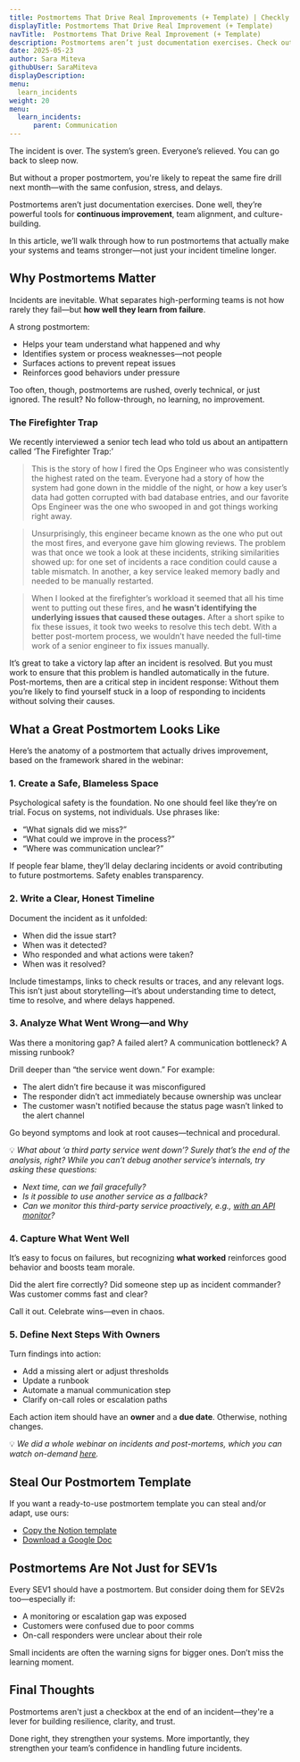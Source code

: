 ```yaml
---
title: Postmortems That Drive Real Improvements (+ Template) | Checkly Guide
displayTitle: Postmortems That Drive Real Improvement (+ Template) 
navTitle:  Postmortems That Drive Real Improvement (+ Template) 
description: Postmortems aren’t just documentation exercises. Check out how to properly do one + get a downloadable template.
date: 2025-05-23
author: Sara Miteva
githubUser: SaraMiteva
displayDescription: 
menu:
  learn_incidents
weight: 20
menu:
  learn_incidents:
      parent: Communication
---
```

The incident is over. The system’s green. Everyone’s relieved. You can go back to sleep now. 

But without a proper postmortem, you're likely to repeat the same fire drill next month—with the same confusion, stress, and delays.

Postmortems aren’t just documentation exercises. Done well, they’re powerful tools for **continuous improvement**, team alignment, and culture-building. 

In this article, we’ll walk through how to run postmortems that actually make your systems and teams stronger—not just your incident timeline longer.

## Why Postmortems Matter

Incidents are inevitable. What separates high-performing teams is not how rarely they fail—but **how well they learn from failure**.

A strong postmortem:

- Helps your team understand what happened and why
- Identifies system or process weaknesses—not people
- Surfaces actions to prevent repeat issues
- Reinforces good behaviors under pressure

Too often, though, postmortems are rushed, overly technical, or just ignored. The result? No follow-through, no learning, no improvement.

### The Firefighter Trap

We recently interviewed a senior tech lead who told us about an antipattern called ‘The Firefighter Trap:’

> This is the story of how I fired the Ops Engineer who was consistently the highest rated on the team. Everyone had a story of how the system had gone down in the middle of the night, or how a key user’s data had gotten corrupted with bad database entries, and our favorite Ops Engineer was the one who swooped in and got things working right away. 

> Unsurprisingly, this engineer became known as the one who put out the most fires, and everyone gave him glowing reviews. The problem was that once we took a look at these incidents, striking similarities showed up: for one set of incidents a race condition could cause a table mismatch. In another, a key service leaked memory badly and needed to be manually restarted. 

> When I looked at the firefighter’s workload it seemed that all his time went to putting out these fires, and **he wasn’t identifying the underlying issues that caused these outages.** After a short spike to fix these issues, it took two weeks to resolve this tech debt. With a better post-mortem process, we wouldn’t have needed the full-time work of a senior engineer to fix issues manually.
> 

It’s great to take a victory lap after an incident is resolved. But you must work to ensure that this problem is handled automatically in the future. Post-mortems, then are a critical step in incident response: Without them you’re likely to find yourself stuck in a loop of responding to incidents without solving their causes.

## What a Great Postmortem Looks Like

Here’s the anatomy of a postmortem that actually drives improvement, based on the framework shared in the webinar:

### 1. **Create a Safe, Blameless Space**

Psychological safety is the foundation. No one should feel like they’re on trial. Focus on systems, not individuals. Use phrases like:

- “What signals did we miss?”
- “What could we improve in the process?”
- “Where was communication unclear?”

If people fear blame, they’ll delay declaring incidents or avoid contributing to future postmortems. Safety enables transparency.

### 2. **Write a Clear, Honest Timeline**

Document the incident as it unfolded:

- When did the issue start?
- When was it detected?
- Who responded and what actions were taken?
- When was it resolved?

Include timestamps, links to check results or traces, and any relevant logs. This isn’t just about storytelling—it’s about understanding time to detect, time to resolve, and where delays happened.

### 3. **Analyze What Went Wrong—and Why**

Was there a monitoring gap? A failed alert? A communication bottleneck? A missing runbook?

Drill deeper than “the service went down.” For example:

- The alert didn’t fire because it was misconfigured
- The responder didn’t act immediately because ownership was unclear
- The customer wasn't notified because the status page wasn’t linked to the alert channel

Go beyond symptoms and look at root causes—technical and procedural. 

💡 *What about ‘a third party service went down’? Surely that’s the end of the analysis, right? While you can’t debug another service’s internals, try asking these questions:*

- *Next time, can we fail gracefully?*
- *Is it possible to use another service as a fallback?*
- *Can we monitor this third-party service proactively, e.g., [with an API monitor](https://www.checklyhq.com/learn/monitoring/api-monitoring/)?*


### 4. **Capture What Went Well**

It’s easy to focus on failures, but recognizing **what worked** reinforces good behavior and boosts team morale.

Did the alert fire correctly? Did someone step up as incident commander? Was customer comms fast and clear?

Call it out. Celebrate wins—even in chaos.

### 5. **Define Next Steps With Owners**

Turn findings into action:

- Add a missing alert or adjust thresholds
- Update a runbook
- Automate a manual communication step
- Clarify on-call roles or escalation paths

Each action item should have an **owner** and a **due date**. Otherwise, nothing changes.

💡 *We did a whole webinar on incidents and post-mortems, which you can watch on-demand [here](https://www.checklyhq.com/webinars/incident-management-101-detection-to-communication/).* 

## Steal Our Postmortem Template

If you want a ready-to-use postmortem template you can steal and/or adapt, use ours: 

- [Copy the Notion template](https://www.notion.so/Checkly-s-Incident-Postmortem-Template-for-Engineering-Teams-1ecec050b06e805e80b7d714d2a22fb3?pvs=21)
- [Download a Google Doc](https://docs.google.com/document/d/1qdLpwkn-qrF5kJk_Y-EFWHmMTiH6jmlRpQ6YFzOlZCU/edit?tab=t.0)

## Postmortems Are Not Just for SEV1s

Every SEV1 should have a postmortem. But consider doing them for SEV2s too—especially if:

- A monitoring or escalation gap was exposed
- Customers were confused due to poor comms
- On-call responders were unclear about their role

Small incidents are often the warning signs for bigger ones. Don’t miss the learning moment.

## Final Thoughts

Postmortems aren't just a checkbox at the end of an incident—they're a lever for building resilience, clarity, and trust.

Done right, they strengthen your systems. More importantly, they strengthen your team’s confidence in handling future incidents.
